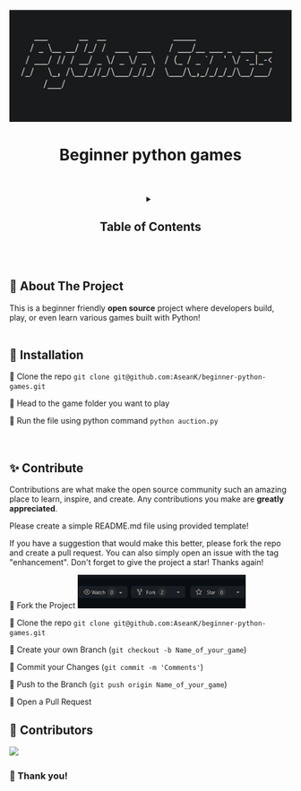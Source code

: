 <p align="center">
  <a href="https://github.com/AseanK/beginner-python-games" target="_blank">
    <img src="images/logo.png" width = "2560px" height = "200px">
  </a>
</p>

<h1 align="center">Beginner python games</h1>
<br /><br />
<!-- Table of Contents -->
<!-- Please update when you're contributing -->
<div align="center">
<details>
    <summary><h2>Table of Contents</h2></summary>
  <ol.s>
    <h3>
      <li><p><a href="/auction">Auction</a></p></li>
      <li><p><a href="/black_jack">BlackJack</a></p></li>
      <li><p><a href="/board_filling_game">Board filling game</a></p></li>
      <li><p><a href="/calculator">Calculator</a></p></li>
      <li><p><a href="/encoding">Encoding</a></p></li>
      <li><p><a href="/hangman">Hang Man</a></p></li>
      <li><p><a href="/rock_paper_scissors">Rock Paper Scissor</a></p></li>
      <li><p><a href="/guess_the_number">Guess the number</a></p></li>
      <li><p><a href="/tic_tac_toe">Tic-Tac-Toe</a></p></li>
      <li><p><a href="/slot_machine">Slot Machine</a></p></li>
      <li><p><a href="/minesweeper">Minesweeper</a></p>
      <li><p><a href="/etch_a_sketch">Etch A Sketch</a></p></li>
      <li><p><a href="/turtle_racing_bet">Turtle racing bet</a></p></li>
      <!-- <li><p><a href="/Name of your folder">Name of your game</a></p></li> -->
   </h3>
  </ol.s>
</details>
</div>
<br /><br />

## :eyes: About The Project
This is a beginner friendly **open source** project where developers build, play, or even learn various games built with Python!
<br /><br />


## :mushroom: Installation

:rice_ball: Clone the repo `git clone git@github.com:AseanK/beginner-python-games.git`

:rice_ball: Head to the game folder you want to play

:rice_ball: Run the file using python command `python auction.py`
<br /><br /><br />



## :sparkles: Contribute

Contributions are what make the open source community such an amazing place to learn, inspire, and create. Any contributions you make are **greatly appreciated**.

Please create a simple README.md file using provided template!

If you have a suggestion that would make this better, please fork the repo and create a pull request. You can also simply open an issue with the tag "enhancement".
Don't forget to give the project a star! Thanks again!

:rice_ball: Fork the Project
    <img src="/images/fork.png" width="300" height="60">
    
:rice_ball: Clone the repo `git clone git@github.com:AseanK/beginner-python-games.git`

:rice_ball: Create your own Branch (`git checkout -b Name_of_your_game`)

:rice_ball: Commit your Changes (`git commit -m 'Comments'`)

:rice_ball: Push to the Branch (`git push origin Name_of_your_game`)

:rice_ball: Open a Pull Request


## :raised_hands: Contributors

<a href="https://github.com/AseanK/beginner-python-games/graphs/contributors">
  <img src="https://contrib.rocks/image?repo=AseanK/beginner-python-games" />
</a>

### 🙏 Thank you! 
